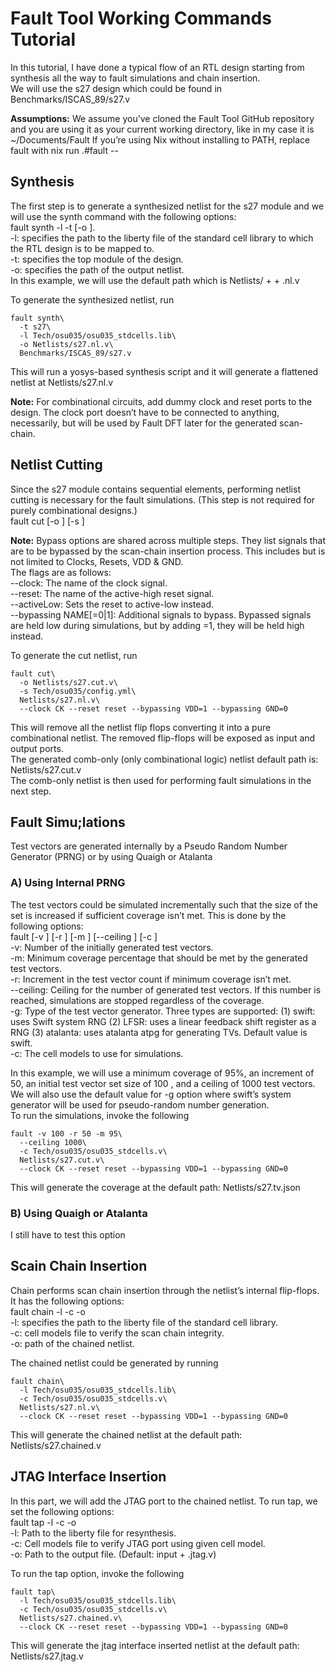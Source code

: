 # Fault Tool Working Commands Tutorial
In this tutorial, I have done a typical flow of an RTL design starting from synthesis all the way to fault simulations and chain insertion.  
We will use the s27 design which could be found in Benchmarks/ISCAS_89/s27.v

**Assumptions:** We assume you’ve cloned the Fault Tool GitHub repository and you are using it as your current working directory, like in my case it is ~/Documents/Fault
If you’re using Nix without installing to PATH, replace fault with nix run .#fault --
## Synthesis
The first step is to generate a synthesized netlist for the s27 module and we will use the synth command with the following options:  
fault synth -l <liberty-file> -t <top-module-name> [-o <output-netlist-path>]. <RTL-design-path>  
-l: specifies the path to the liberty file of the standard cell library to which the RTL design is to be mapped to.  
-t: specifies the top module of the design.  
-o: specifies the path of the output netlist.  
In this example, we will use the default path which is Netlists/ + <top-module-name> + .nl.v

To generate the synthesized netlist, run
```
fault synth\
  -t s27\
  -l Tech/osu035/osu035_stdcells.lib\
  -o Netlists/s27.nl.v\
  Benchmarks/ISCAS_89/s27.v
```
This will run a yosys-based synthesis script and it will generate a flattened netlist at Netlists/s27.nl.v

**Note:** For combinational circuits, add dummy clock and reset ports to the design. The clock port doesn’t have to be connected to anything, necessarily, but will be used by Fault DFT later for the generated scan-chain.
## Netlist Cutting
Since the s27 module contains sequential elements, performing netlist cutting is necessary for the fault simulations. (This step is not required for purely combinational designs.)  
fault cut [-o <output-cut-netlist-path>] [-s <scl configuration file>] <flattened-netlist-path> <bypass options>

**Note:** Bypass options are shared across multiple steps. They list signals that are to be bypassed by the scan-chain insertion process. This includes but is not limited to Clocks, Resets, VDD & GND.  
The flags are as follows:  
--clock: The name of the clock signal.  
--reset: The name of the active-high reset signal.  
--activeLow: Sets the reset to active-low instead.  
--bypassing NAME[=0|1]: Additional signals to bypass. Bypassed signals are held low during simulations, but by adding =1, they will be held high instead.

To generate the cut netlist, run
```
fault cut\
  -o Netlists/s27.cut.v\
  -s Tech/osu035/config.yml\
  Netlists/s27.nl.v\
  --clock CK --reset reset --bypassing VDD=1 --bypassing GND=0
```
This will remove all the netlist flip flops converting it into a pure combinational netlist. The removed flip-flops will be exposed as input and output ports.  
The generated comb-only (only combinational logic) netlist default path is: Netlists/s27.cut.v  
The comb-only netlist is then used for performing fault simulations in the next step.
## Fault Simu;lations
Test vectors are generated internally by a Pseudo Random Number Generator (PRNG) or by using Quaigh or Atalanta
### A) Using Internal PRNG
The test vectors could be simulated incrementally such that the size of the set is increased if sufficient coverage isn’t met. This is done by the following options:  
fault [-v <initial TV count>] [-r <increment>] [-m <minCoverage>] [--ceiling <TV count ceiling>] [-c <cell models>] <netlist> <bypass options>  
-v: Number of the initially generated test vectors.  
-m: Minimum coverage percentage that should be met by the generated test vectors.  
-r: Increment in the test vector count if minimum coverage isn’t met.  
--ceiling: Ceiling for the number of generated test vectors. If this number is reached, simulations are stopped regardless of the coverage.  
-g: Type of the test vector generator. Three types are supported: (1) swift: uses Swift system RNG (2) LFSR: uses a linear feedback shift register as a RNG (3) atalanta: uses atalanta atpg for generating TVs. Default value is swift.  
-c: The cell models to use for simulations.

In this example, we will use a minimum coverage of 95%, an increment of 50, an initial test vector set size of 100 , and a ceiling of 1000 test vectors. We will also use the default value for -g option where swift’s system generator will be used for pseudo-random number generation.  
To run the simulations, invoke the following
```
fault -v 100 -r 50 -m 95\
  --ceiling 1000\
  -c Tech/osu035/osu035_stdcells.v\
  Netlists/s27.cut.v\
  --clock CK --reset reset --bypassing VDD=1 --bypassing GND=0
```
This will generate the coverage at the default path: Netlists/s27.tv.json
### B) Using Quaigh or Atalanta
I still have to test this option
## Scain Chain Insertion
Chain performs scan chain insertion through the netlist’s internal flip-flops. It has the following options:  
fault chain -l <liberty-file> -c <cell-models-file> -o <path-to-chained-netlist> <flattened-netlist-path> <bypass options>  
-l: specifies the path to the liberty file of the standard cell library.  
-c: cell models file to verify the scan chain integrity.  
-o: path of the chained netlist.

The chained netlist could be generated by running
```
fault chain\
  -l Tech/osu035/osu035_stdcells.lib\
  -c Tech/osu035/osu035_stdcells.v\
  Netlists/s27.nl.v\
  --clock CK --reset reset --bypassing VDD=1 --bypassing GND=0
```
This will generate the chained netlist at the default path: Netlists/s27.chained.v
## JTAG Interface Insertion
In this part, we will add the JTAG port to the chained netlist. To run tap, we set the following options:  
fault tap -l <liberty-file> -c <cell-models-file> -o <path-to-jtag-interface-inserted-netlist> <flattened-netlist-path> <bypass options>  
-l: Path to the liberty file for resynthesis.  
-c: Cell models file to verify JTAG port using given cell model.  
-o: Path to the output file. (Default: input + .jtag.v)

To run the tap option, invoke the following
```
fault tap\
  -l Tech/osu035/osu035_stdcells.lib\
  -c Tech/osu035/osu035_stdcells.v\
  Netlists/s27.chained.v\
  --clock CK --reset reset --bypassing VDD=1 --bypassing GND=0
```
This will generate the jtag interface inserted netlist at the default path: Netlists/s27.jtag.v  
